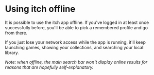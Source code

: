 # Using itch offline

It is possible to use the itch app offline. If you've logged in at least once successfully before, you'll be able to pick a remembered profile and go from there.

If you just lose your network access while the app is running, it'll keep launching games, showing your collections, and searching your local library.

_Note: when offline, the main search bar won't display online results for reasons that are hopefully self-explanatory._
